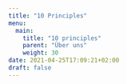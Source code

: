 ```yaml
---
title: "10 Principles"
menu:
  main:
    title: "10 principles"
    parent: "Über uns"
    weight: 30
date: 2021-04-25T17:09:21+02:00
draft: false
---
```


